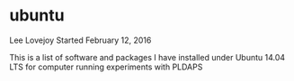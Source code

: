 # ubuntu
Lee Lovejoy
Started February 12, 2016

This is a list of software and packages I have installed under Ubuntu 14.04 LTS for computer running experiments with PLDAPS
